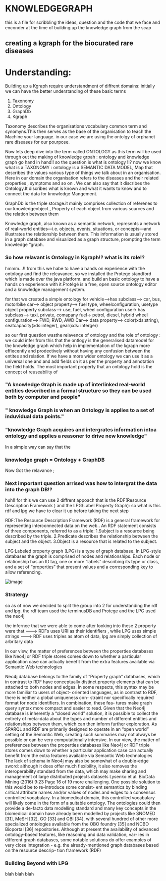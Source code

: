 
# KNOWLEDGEGRAPH
 this is a file for scribbling the ideas, question and the code that we face and enconder at the time of building up the knowledge graph from the scap
## creating a kgraph for the biocurated rare diseases
# Understanding:
Building up a Kgraph require understandment of  diffrent domains: 
initially we can have the better understanding of these basic terms
1. Taxonomy
2. Ontology
3. GraphDb
4. Kgraph


Taxonomy  describes the organisations vocabulary common term and synomyns.This then serves as the base of  the organisation to teach the Machine your language. in our case we are using the ontolgy of orphanet rare diseases for our pourpose.

Now lets deep dive into the term called ONTOLOGY as this term will be used  through out the making of knowledge grpah : ontology and knowledge graph go hand in hand!!
so the question is what is ontology !!? now we know what is a TAXONOMY : ontology is a SEMANTIC DATA MODEL, Map that describes the values various type of things we talk about in an organisation. Here in our domain the organisation refers to the diseases and their related properties , symptoms and so on . We can also say that it discribes the Ontology.It discribes what is known and what it wants to know and to connect the data for knowledge Mangement.

GraphDb is the triple storage.it mainly comprises collection of referenes to our knowledgeobject , Property of each object from various sources and the relation between them

Knowledge graph, also known as a semantic network, represents a network of real-world entities—i.e. objects, events, situations, or concepts—and illustrates the relationship between them. This information is usually stored in a graph database and visualized as a graph structure, prompting the term knowledge “graph.


### So how relavant is Ontology in Kgraph!? what is its role!? 
hmmm...!!
from this we habe to have a hands on experience with the ontology and find the releavance, so we installed the Protege standford which is made over the java platform. and build an basic ontology  to have a hands on experience with it.Protégé is a free, open source ontology editor and a knowledge management system. 

for that we created a simple ontology for 
vehicle-->has subclass--> car, bus, motorbike
car--> object property--> fuel type, wheelconfiguration, usetype
object property subclass-->  use, fuel, wheel configuration
use-> has subclass--> taxi, private, comapany
fuel-> petrol, diesel, hybrid
wheel configuration--> FWD, RWD, AWD
Car--> data property--> color(xds:string), seatcapacity(xds:integer), gear(xds: interger)

so our first question wasthe relavence of ontology and the role of ontology :
 we could infer from this that the ontlogy is the generalised datamodel for the knowledge graph which help in implementation of the kgraph more effiecently and prodectively without having any confusion between the entites  and relation. 
If we have a more wider ontology we can use it as a universal one and and add fields on it as per the property and annotation the field holds.
The most important property that an ontology hold is the concept of reuseability of

### "A knowledge Graph is made up of interlinked real-world entities described in a formal structure so they can be used both by computer and people"
### " knowledge Graph is when an Ontology is applies to a set of induvidual data points."
### "knowledge Graph acquires and intergrates information intoa ontology and applies a reasoner to drive new knowledge"

In a simple way  can say that the 
### knowledge graph = Ontology + GraphDB


Now Got the relavance ;
### Next important question arrised was how to intergrat the data into the graph DB!?
huh!! for this we can use 2 diffrent appoach that is the RDF(Resource Description Framework ) and the LPG(Label Property Graph):
so what is this rdf and lpg we have to clear it up before  taking the next step

RDF:The Resource Description Framework (RDF) is a general framework for representing interconnected data on the web.. An RDF statement consists of three components, referred to as a triple:
1.Subject is a resource being described by the triple.
2.Predicate describes the relationship between the subject and the object.
3.Object is a resource that is related to the subject.

LPG:Labeled property graph (LPG) is a type of graph database.
In LPG-style databases the graph is comprised of nodes and relationships. Each node or relationship has an ID tag, one or more “labels” describing its type or class, and a set of “properties” that present values and a corresponding key to allow referencing. 


![image](https://github.com/Jeri-jose/kgraph/assets/72429659/91792f73-0ba4-487a-8b55-c0fe19c96b4b)

### Stratergy
so as of now we decided to split the group into 2  for understanding the rdf and lpg.
the rdf team used the terminusDB and Protege and the LPG  used the neo4j

the infernce that we were able to come after looking into these 2 property were that
---> RDFs uses URI as their identifiers , while LPG uses simple strings
---> RDF uses triples as atom  of data, lpg are simply collection of arbritary data


In our view, the matter of preferences between the properties databases like Neo4j or RDF triple stores comes down to whether a particular application case can actually 
benefit from the extra features available via Semantic Web technologies

Neo4j database belongs to the family of “Property graph” databases, which in contrast
to RDF have conceptually distinct property elements that can be attached to both
nodes and edges. In some respects, this syntax may be more familiar to users of object-
oriented languages, as in contrast to RDF, there is neither a global uniqueness con-
straint nor specifically required format for node identifiers. In combination, these fea-
tures make graph query syntax more compact and easier to read. Given that the Neo4j
database is inherently a “closed world” solution, it is possible to collect the entirety of
meta-data about the types and number of different entities and relationships between
them, which can then inform further exploration. As SPARQL and RDF are primarily
designed to operate in an “open world” setting of the Semantic Web, creating such
summaries may not always be possible or can be very computationally intensive.
 In our view, the matter of preferences
between the properties databases like Neo4j or RDF triple stores comes down to
whether a particular application case can actually benefit from the extra features
available via Semantic Web technologies
The lack of schema in Neo4j may also be somewhat of a double-edge sword: although
it does offer much flexibility, it also removes the interoperability standard from the
data, which may make sharing and management of large distributed projects datasets
Lysenko et al. BioData Mining (2016) 9:23 Page 16 of 19
more challenging. One possible solution to this would be to re-introduce some consist-
ent semantics by binding critical attribute names and/or values of nodes and edges to a
consensus controlled vocabulary. In a biomedical domain, this controlled vocabulary
will likely come in the form of a suitable ontology. The ontologies could then provide a
de-facto data modelling standard and many key concepts in the biomedical domain
have already been modelled by projects like SNOMED [31], MeSH [32], GO [33] and
OBI [34], with several hundred of other more specialized ontologies available from the
OBO foundry [35] and NCBO Bioportal [36] repositories. Although at present the
availability of advanced ontology-based features, like reasoning and data validation, var-
ies in different graph databases, some notable solutions do offer examples of very close
integration - e.g. the already-mentioned graph databases based on the resource descrip-
tion framework (RDF)

### Building Beyond with LPG
blah blah blah
